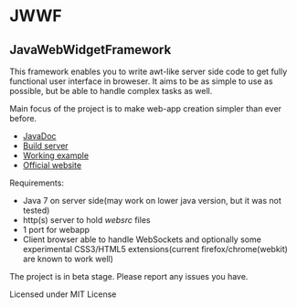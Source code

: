 JWWF
========

JavaWebWidgetFramework
---

This framework enables you to write awt-like server side code to get fully functional user interface in broweser. It aims to be as simple to use as possible, but be able to handle complex tasks as well. 

Main focus of the project is to make web-app creation simpler than ever before.

* [JavaDoc](http://jenkins.magik6k.net/job/JavaWebWidgetFramework/javadoc/)
* [Build server](http://jenkins.magik6k.net/job/JavaWebWidgetFramework/)
* [Working example](http://jwwf.magik6k.net/example/)
* [Official website](http://jwwf.magik6k.net/)

Requirements:
* Java 7 on server side(may work on lower java version, but it was not tested)
* http(s) server to hold *websrc* files
* 1 port for webapp
* Client browser able to handle WebSockets and optionally some experimental CSS3/HTML5 extensions(current firefox/chrome(webkit) are known to work well) 


The project is in beta stage. Please report any issues you have.

Licensed under MIT License
